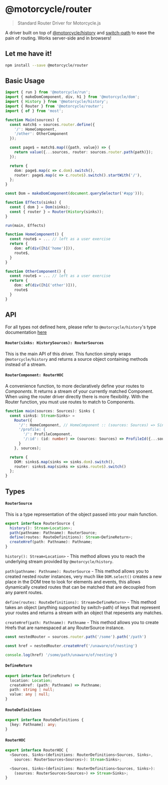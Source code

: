 # @motorcycle/router

> Standard Router Driver for Motorcycle.js

A driver built on top of [@motorcycle/history](https://github.com/motorcyclejs/history)
and [switch-path](https://github.com/staltz/switch-path) to ease the pain of routing.
Works server-side and in browsers!

## Let me have it!
```sh
npm install --save @motorcycle/router
```

## Basic Usage

```typescript
import { run } from '@motorcycle/run';
import { makeDomComponent, div, h1 } from '@motorcycle/dom';
import { History } from '@motorcycle/history';
import { Router } from '@motorcycle/router';
import { of } from 'most';

function Main(sources) {
  const match$ = sources.router.define({
    '/': HomeComponent,
    '/other': OtherComponent
  });

  const page$ = match$.map(({path, value}) => {
    return value({...sources, router: sources.router.path(path)});
  });

  return {
    dom: page$.map(c => c.dom).switch(),
    router: page$.map(c => c.route$).switch().startWith('/'),
  };
}

const Dom = makeDomComponent(document.querySelector('#app')));

function Effects(sinks) {
  const { dom } = Dom(sinks);
  const { router } = Router(History(sinks));
}

run(main, Effects)

function HomeComponent() {
  const route$ = ... // left as a user exercise
  return {
    dom: of(div([h1('home')])),
    route$,
  }
}

function OtherComponent() {
  const route$ = ... // left as a user exercise
  return {
    dom: of(div([h1('other')])),
    route$
  }
}
```

## API

For all types not defined here, please refer to `@motorcycle/history`'s type
documentation [here](https://github.com/motorcyclejs/history#types)

#### `Router(sinks: HistorySources): RouterSources`

This is the main API of this driver. This function simply wraps `@motorcycle/history`
and returns a source object containing methods instead of a stream.

#### `RouterComponent: RouterHOC`

A convenience function, to more declaratively define your routes to
*Components*. It returns a stream of your currently matched Component.
When using the router driver directly there is more flexibility. With
the Router function, you must use routes to match to Components.

```typescript
function main(sources: Sources): Sinks {
  const sinks$: Stream<Sinks> =
    Router({
      '/': HomeComponent, // HomeComponent :: (sources: Sources) => Sinks;
      '/profile: {
        '/': ProfileComponent,
        '/:id': (id: number) => (sources: Sources) => ProfileId({...sources, id}),
      }
    }, sources);

  return {
    DOM: sinks$.map(sinks => sinks.dom).switch(),
    router: sinks$.map(sinks => sinks.route$).switch()
  };
}
```

## Types

#### `RouterSource`

This is a type representation of the object passed into your main function.

```typescript
export interface RouterSource {
  history(): Stream<Location>;
  path(pathname: Pathname): RouterSource;
  define(routes: RouteDefinitions): Stream<DefineReturn>;
  createHref(path: Pathname): Pathname;
}
```

`history(): Stream<Location>` - This method allows you to reach the underlying
stream provided by `@motorcycle/history`.

`path(pathname: Pathname): RouterSource` - This method allows you to created
nested router instances, very much like `DOM.select()` creates a new place in the
DOM tree to look for elements and events, this allows dynamically created routes
that can be matched that are decoupled from any parent routes.

`define(routes: RouteDefinitions): Stream<DefineReturn>` - This method takes
an object (anything supported by switch-path) of keys that represent your routes
and returns a stream with an object that repesents any matches.

`createHref(path: Pathname): Pathname` - This method allows you to create Hrefs
that are namespaced at any RouterSource instance.

```typescript
const nestedRouter = sources.router.path('/some').path('/path')

const href = nestedRouter.createHref('/unaware/of/nesting')

console.log(href) '/some/path/unaware/of/nesting')
```

#### `DefineReturn`

```typescript
export interface DefineReturn {
  location: Location;
  createHref: (path: Pathname) => Pathname;
  path: string | null;
  value: any | null;
}
```

#### `RouteDefinitions`
```typescript
export interface RouteDefinitions {
  [key: Pathname]: any;
}
```

#### `RouterHOC`
```typescript
export interface RouterHOC {
  <Sources, Sinks>(definitions: RouterDefinitions<Sources, Sinks>,
    sources: RouterSources<Sources>): Stream<Sinks>;

  <Sources, Sinks>(definitions: RouterDefinitions<Sources, Sinks>):
    (sources: RouterSources<Sources>) => Stream<Sinks>;
}
```